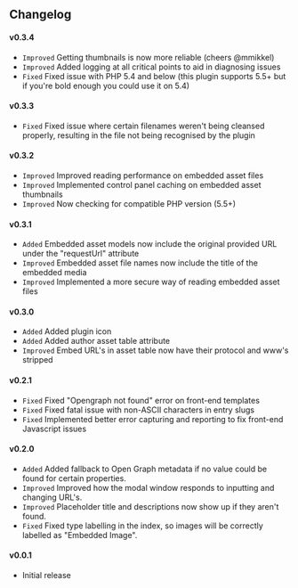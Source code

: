 ## Changelog

#### v0.3.4
- `Improved` Getting thumbnails is now more reliable (cheers @mmikkel)
- `Improved` Added logging at all critical points to aid in diagnosing issues
- `Fixed` Fixed issue with PHP 5.4 and below (this plugin supports 5.5+ but if you're bold enough you could use it on 5.4)

#### v0.3.3
- `Fixed` Fixed issue where certain filenames weren't being cleansed properly, resulting in the file not being recognised by the plugin

#### v0.3.2
- `Improved` Improved reading performance on embedded asset files
- `Improved` Implemented control panel caching on embedded asset thumbnails
- `Improved` Now checking for compatible PHP version (5.5+)

#### v0.3.1
- `Added` Embedded asset models now include the original provided URL under the "requestUrl" attribute
- `Improved` Embedded asset file names now include the title of the embedded media
- `Improved` Implemented a more secure way of reading embedded asset files

#### v0.3.0
- `Added` Added plugin icon
- `Added` Added author asset table attribute
- `Improved` Embed URL's in asset table now have their protocol and www's stripped

#### v0.2.1
- `Fixed` Fixed "Opengraph not found" error on front-end templates
- `Fixed` Fixed fatal issue with non-ASCII characters in entry slugs
- `Fixed` Implemented better error capturing and reporting to fix front-end Javascript issues

#### v0.2.0
- `Added` Added fallback to Open Graph metadata if no value could be found for certain properties.
- `Improved` Improved how the modal window responds to inputting and changing URL's.
- `Improved` Placeholder title and descriptions now show up if they aren't found.
- `Fixed` Fixed type labelling in the index, so images will be correctly labelled as "Embedded Image".

#### v0.0.1
- Initial release
